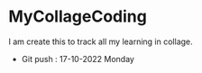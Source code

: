 # MyCollageCoding
I am create this to track all my learning in collage.

- Git push : 17-10-2022 Monday